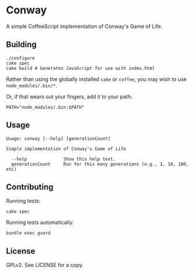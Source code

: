 Conway
======

A simple CoffeeScript implementation of Conway's Game of Life.

Building
--------

    ./configure
    cake spec
    cake build # Generates JavaScript for use with index.html

Rather than using the globally installed `cake` or `coffee`, you may wish to use `node_modules/.bin/*`.

Or, if that wears out your fingers, add it to your path:

    PATH="node_modules/.bin:$PATH"

Usage
-----

    Usage: conway [--help] [generationCount]

    Simple implementation of Conway's Game of Life
    
      --help              Show this help text.
      generationCount     Run for this many generations (e.g., 1, 10, 100, etc)

Contributing
------------

Running tests:

    cake spec

Running tests automatically:

    bundle exec guard

License
-------

GPLv2.  See LICENSE for a copy.
